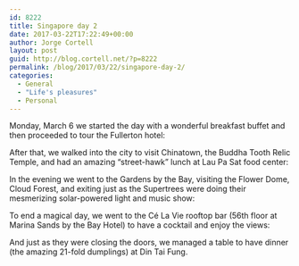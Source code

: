 ```yaml
---
id: 8222
title: Singapore day 2
date: 2017-03-22T17:22:49+00:00
author: Jorge Cortell
layout: post
guid: http://blog.cortell.net/?p=8222
permalink: /blog/2017/03/22/singapore-day-2/
categories:
  - General
  - "Life's pleasures"
  - Personal
---
```

Monday, March 6 we started the day with a wonderful breakfast buffet and then proceeded to tour the Fullerton hotel:
  


After that, we walked into the city to visit Chinatown, the Buddha Tooth Relic Temple, and had an amazing &#8220;street-hawk&#8221; lunch at Lau Pa Sat food center:
  


In the evening we went to the Gardens by the Bay, visiting the Flower Dome, Cloud Forest, and exiting just as the Supertrees were doing their mesmerizing solar-powered light and music show:
  


To end a magical day, we went to the Cé La Vie rooftop bar (56th floor at Marina Sands by the Bay Hotel) to have a cocktail and enjoy the views:
  


And just as they were closing the doors, we managed a table to have dinner (the amazing 21-fold dumplings) at Din Tai Fung.